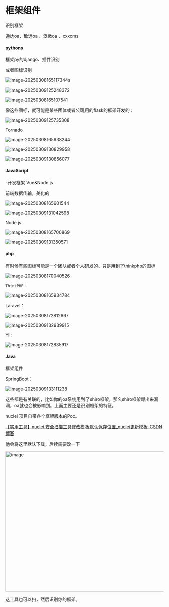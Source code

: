 # 框架组件

识别框架

通达oa、致远oa 、泛微oa 、xxxcms

#### pythons

  框架py的django、插件识别

或者图标识别

![image-20250308165117344](https://cdn.jsdelivr.net/gh/maybeyjb/maybe/img/202506121451865.png)s



![image-20250309125248372](https://cdn.jsdelivr.net/gh/maybeyjb/maybe/img/202506121451866.png)





![image-20250308165107541](https://cdn.jsdelivr.net/gh/maybeyjb/maybe/img/202506121451867.png)

像这些图标，就可能是某些团体或者公司用的flask的框架开发的：

![image-20250309125735308](https://cdn.jsdelivr.net/gh/maybeyjb/maybe/img/202506121451868.png)



Tornado

![image-20250308165638244](https://cdn.jsdelivr.net/gh/maybeyjb/maybe/img/202506121451869.png)

![image-20250309130829958](https://cdn.jsdelivr.net/gh/maybeyjb/maybe/img/202506121451870.png)

![image-20250309130856077](https://cdn.jsdelivr.net/gh/maybeyjb/maybe/img/202506121451871.png)



#### JavaScript

-开发框架 	Vue&Node.js

前端数据传输，美化的

![image-20250308165601544](https://cdn.jsdelivr.net/gh/maybeyjb/maybe/img/202506121451872.png)

![image-20250309131042598](https://cdn.jsdelivr.net/gh/maybeyjb/maybe/img/202506121451873.png)

Node.js

![image-20250308165700869](https://cdn.jsdelivr.net/gh/maybeyjb/maybe/img/202506121451874.png)

![image-20250309131350571](https://cdn.jsdelivr.net/gh/maybeyjb/maybe/img/202506121451875.png)





#### php

有时候有些图标可能是一个团队或者个人研发的。只是用到了thinkphp的图标

![image-20250308170040526](https://cdn.jsdelivr.net/gh/maybeyjb/maybe/img/202506121451876.png)

 	ThinkPHP：

![image-20250308165934784](https://cdn.jsdelivr.net/gh/maybeyjb/maybe/img/202506121451877.png)



  Laravel：

![image-20250308172812667](https://cdn.jsdelivr.net/gh/maybeyjb/maybe/img/202506121451878.png)

![image-20250309132939915](https://cdn.jsdelivr.net/gh/maybeyjb/maybe/img/202506121451879.png)



Yii:

![image-20250308172835917](https://cdn.jsdelivr.net/gh/maybeyjb/maybe/img/202506121451880.png)

#### Java

框架组件

SpringBoot：

![image-20250309133111238](https://cdn.jsdelivr.net/gh/maybeyjb/maybe/img/202506121451881.png)

这些都是有关联的，比如你的oa系统用到了shiro框架，那么shiro框架爆出来漏洞，oa就也会被影响到。上面主要还是识别框架的特征。

 nuclei  项目自带各个框架版本的Poc。

[【实用工具】nuclei 安全扫描工具修改模板默认保存位置_nuclei更新模板-CSDN博客](https://blog.csdn.net/weixin_54430466/article/details/145636178?ops_request_misc=%7B%22request%5Fid%22%3A%22650e9fac6695e983eeba0f4e8665f50c%22%2C%22scm%22%3A%2220140713.130102334.pc%5Fall.%22%7D&request_id=650e9fac6695e983eeba0f4e8665f50c&biz_id=0&utm_medium=distribute.pc_search_result.none-task-blog-2~all~first_rank_ecpm_v1~rank_v31_ecpm-1-145636178-null-null.142^v102^pc_search_result_base9&utm_term=nuclei库怎么换位置&spm=1018.2226.3001.4187)

他会将这里默认下载，后续需要改一下

<img width="810" height="447" alt="image" src="https://github.com/user-attachments/assets/fd9f264c-5769-4564-ad59-43cbb118329c" />


这工具也可以扫，然后识别你的框架。


